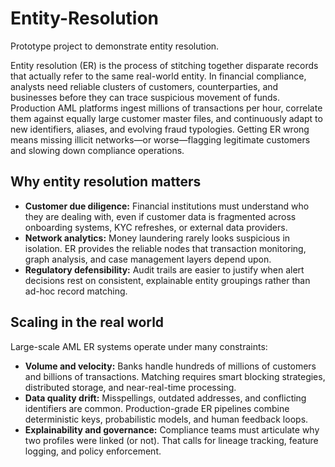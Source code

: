 # Entity-Resolution
Prototype project to demonstrate entity resolution.

Entity resolution (ER) is the process of stitching together disparate records that actually refer to the same real-world entity. In financial compliance, analysts need reliable clusters of customers, counterparties, and businesses before they can trace suspicious movement of funds. Production AML platforms ingest millions of transactions per hour, correlate them against equally large customer master files, and continuously adapt to new identifiers, aliases, and evolving fraud typologies. Getting ER wrong means missing illicit networks—or worse—flagging legitimate customers and slowing down compliance operations.

## Why entity resolution matters
- **Customer due diligence:** Financial institutions must understand who they are dealing with, even if customer data is fragmented across onboarding systems, KYC refreshes, or external data providers.
- **Network analytics:** Money laundering rarely looks suspicious in isolation. ER provides the reliable nodes that transaction monitoring, graph analysis, and case management layers depend upon.
- **Regulatory defensibility:** Audit trails are easier to justify when alert decisions rest on consistent, explainable entity groupings rather than ad-hoc record matching.

## Scaling in the real world

Large-scale AML ER systems operate under many constraints:

- **Volume and velocity:** Banks handle hundreds of millions of customers and billions of transactions. Matching requires smart blocking strategies, distributed storage, and near-real-time processing.
- **Data quality drift:** Misspellings, outdated addresses, and conflicting identifiers are common. Production-grade ER pipelines combine deterministic keys, probabilistic models, and human feedback loops.
- **Explainability and governance:** Compliance teams must articulate why two profiles were linked (or not). That calls for lineage tracking, feature logging, and policy enforcement. 
